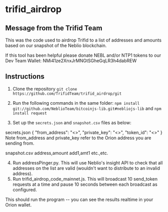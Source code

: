 trifid_airdrop
===========

Message from the Trifid Team
----------------------------    
This was the code used to airdrop Trifid to a list of addresses and amounts based on our snapshot of the Neblio blockchain.

If this tool has been helpful please donate NEBL and/or NTP1 tokens to our Dev Team Wallet:
NMi41ze2XnxJrMNGtSGheGqLR3h4dabREW

Instructions
---------------------------- 
1. Clone the repository `git clone https://github.com/TrifidTeam/trifid_airdrop/git`

2. Run the following commands in the same folder:
`npm install git://github.com/NeblioTeam/bitcoinjs-lib.git#nebliojs-lib`
and
`npm install request`

3. Set up the `secrets.json` and `snapshot.csv` files as below:

secrets.json
  {
	"from_address": "<>",
	"private_key": "<>",
	"token_id": "<>"
	}
Note from_address and private_key refer to the Orion address you are sending from.
  
snapshot.csv
    address,amount
    add1,amt1
    etc.,etc.
    
4. Run addressPinger.py. This will use Neblio's insight API to check that all addresses on the list are valid (wouldn't want to distribute to an invalid address).
5. Run trifid_airdrop_code_mainnet.js. This will broadcast 10 send_token requests at a time and pause 10 seconds between each broadcast as configured.

This should run the program -- you can see the results realtime in your Orion wallet.
